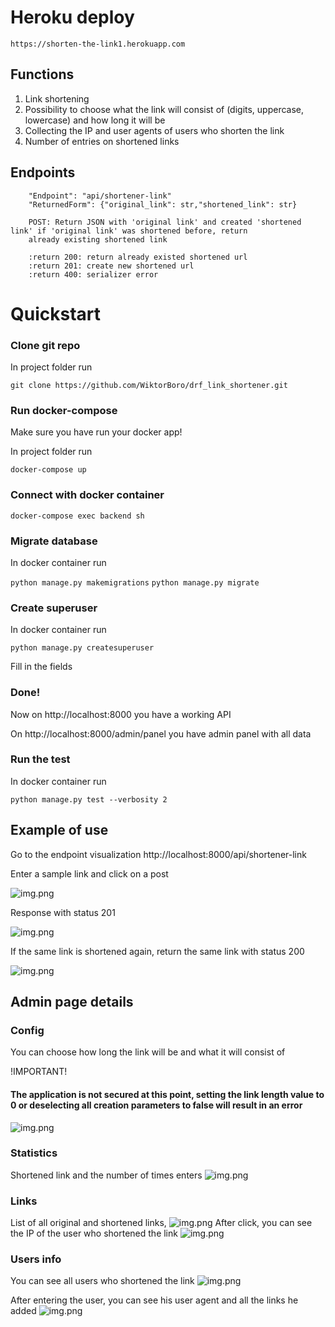 # Heroku deploy

`https://shorten-the-link1.herokuapp.com`

## Functions

1. Link shortening
2. Possibility to choose what the link will consist of (digits, uppercase, lowercase) and how long it will be
3. Collecting the IP and user agents of users who shorten the link
4. Number of entries on shortened links

## Endpoints 
```
    "Endpoint": "api/shortener-link"
    "ReturnedForm": {"original_link": str,"shortened_link": str}

    POST: Return JSON with 'original link' and created 'shortened link' if 'original link' was shortened before, return
    already existing shortened link

    :return 200: return already existed shortened url
    :return 201: create new shortened url
    :return 400: serializer error
```


# Quickstart

### Clone git repo

In project folder run

`git clone https://github.com/WiktorBoro/drf_link_shortener.git`

### Run docker-compose
Make sure you have run your docker app!

In project folder run

`docker-compose up`

### Connect with docker container

`docker-compose exec backend sh`

### Migrate database
In docker container run

`python manage.py makemigrations`
`python manage.py migrate`

### Create superuser
In docker container run

`python manage.py createsuperuser`

Fill in the fields

### Done!

Now on 
http://localhost:8000
you have a working API

On 
http://localhost:8000/admin/panel
you have admin panel with all data

### Run the test
In docker container run

`python manage.py test --verbosity 2`

## Example of use

Go to the endpoint visualization
http://localhost:8000/api/shortener-link

Enter a sample link and click on a post

![img.png](readmeimages/img.png)

Response with status 201

![img.png](readmeimages/img_1.png)

If the same link is shortened again, return the same link with status 200

![img.png](readmeimages/img_2.png)

## Admin page details

### Config 

You can choose how long the link will be and what it will consist of

!IMPORTANT!

#### The application is not secured at this point, setting the link length value to 0 or deselecting all creation parameters to false will result in an error
![img.png](readmeimages/img_3.png)

### Statistics 
Shortened link and the number of times enters
![img.png](readmeimages/img_4.png)

### Links 
List of all original and shortened links, 
![img.png](readmeimages/img_5.png)
After click, you can see the IP of the user who shortened the link
![img.png](readmeimages/img_6.png)

### Users info
You can see all users who shortened the link
![img.png](readmeimages/img_8.png)

After entering the user, you can see his user agent and all the links he added
![img.png](readmeimages/img_7.png)
